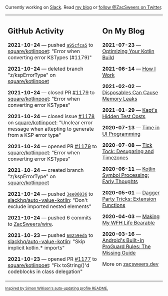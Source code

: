 Currently working on [Slack](https://slack.com/). Read [my blog](https://zacsweers.dev/) or [follow @ZacSweers on Twitter](https://twitter.com/ZacSweers).

<table><tr><td valign="top" width="60%">

## GitHub Activity
<!-- githubActivity starts -->
**2021-10-24** — pushed [`a95cfca5`](https://github.com/square/kotlinpoet/commit/a95cfca528b3171a8156c75b2b537c5d0561c879) to [square/kotlinpoet](https://api.github.com/repos/square/kotlinpoet): "Error when converting error KSTypes (#1179)"

**2021-10-24** — deleted branch "z/kspErrorType" on [square/kotlinpoet](https://api.github.com/repos/square/kotlinpoet)

**2021-10-24** — closed PR [#1179](https://api.github.com/repos/square/kotlinpoet/pulls/1179) to [square/kotlinpoet](https://api.github.com/repos/square/kotlinpoet): "Error when converting error KSTypes"

**2021-10-24** — closed issue [#1178](https://api.github.com/repos/square/kotlinpoet/issues/1178) on [square/kotlinpoet](https://api.github.com/repos/square/kotlinpoet): "Unclear error message when attepting to generate from a KSP error type"

**2021-10-24** — opened PR [#1179](https://api.github.com/repos/square/kotlinpoet/pulls/1179) to [square/kotlinpoet](https://api.github.com/repos/square/kotlinpoet): "Error when converting error KSTypes"

**2021-10-24** — created branch "z/kspErrorType" on [square/kotlinpoet](https://api.github.com/repos/square/kotlinpoet)

**2021-10-24** — pushed [`3ee06036`](https://github.com/slackhq/auto-value-kotlin/commit/3ee06036a0aa62f81e2e560e0cc037738269adaa) to [slackhq/auto-value-kotlin](https://api.github.com/repos/slackhq/auto-value-kotlin): "Don't exclude imported nested elements"

**2021-10-24** — pushed 6 commits to [ZacSweers/wire](https://api.github.com/repos/ZacSweers/wire).

**2021-10-23** — pushed [`60259ed5`](https://github.com/slackhq/auto-value-kotlin/commit/60259ed54fed31ba492e1169bc7e92d300696a7e) to [slackhq/auto-value-kotlin](https://api.github.com/repos/slackhq/auto-value-kotlin): "Skip implicit kotlin.* imports"

**2021-10-23** — opened PR [#1177](https://api.github.com/repos/square/kotlinpoet/pulls/1177) to [square/kotlinpoet](https://api.github.com/repos/square/kotlinpoet): "Fix toString()'d codeblocks in class delegation"
<!-- githubActivity ends -->
</td><td valign="top" width="40%">

## On My Blog
<!-- blog starts -->
**2021-07-23** — [Optimizing Your Kotlin Build](https://www.zacsweers.dev/optimizing-your-kotlin-build/)

**2021-06-14** — [How I Work](https://www.zacsweers.dev/how-i-work/)

**2021-02-02** — [Disposables Can Cause Memory Leaks](https://www.zacsweers.dev/disposables-can-cause-memory-leaks/)

**2021-01-29** — [Kapt's Hidden Test Costs](https://www.zacsweers.dev/kapts-hidden-test-costs/)

**2020-07-13** — [Time in UI Programming](https://www.zacsweers.dev/time-in-ui/)

**2020-07-08** — [Tick Tock: Desugaring and Timezones](https://www.zacsweers.dev/ticktock-desugaring-timezones/)

**2020-06-11** — [Kotlin Symbol Processing: Early Thoughts](https://www.zacsweers.dev/kotlin-symbol-processor-early-thoughts/)

**2020-05-01** — [Dagger Party Tricks: Extension Functions](https://www.zacsweers.dev/dagger-party-tricks-extension-functions/)

**2020-04-03** — [Making My WFH Life Bearable](https://www.zacsweers.dev/making-wfh-life-bearable/)

**2020-03-16** — [Android's Built-in ProGuard Rules: The Missing Guide](https://www.zacsweers.dev/android-proguard-rules/)
<!-- blog ends -->
More on [zacsweers.dev](https://zacsweers.dev/)
</td></tr></table>

<sub><a href="https://simonwillison.net/2020/Jul/10/self-updating-profile-readme/">Inspired by Simon Willison's auto-updating profile README.</a></sub>